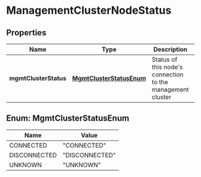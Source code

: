 # ManagementClusterNodeStatus

## Properties
Name | Type | Description | Notes
------------ | ------------- | ------------- | -------------
**mgmtClusterStatus** | [**MgmtClusterStatusEnum**](#MgmtClusterStatusEnum) | Status of this node&#x27;s connection to the management cluster |  [optional]

<a name="MgmtClusterStatusEnum"></a>
## Enum: MgmtClusterStatusEnum
Name | Value
---- | -----
CONNECTED | &quot;CONNECTED&quot;
DISCONNECTED | &quot;DISCONNECTED&quot;
UNKNOWN | &quot;UNKNOWN&quot;
